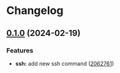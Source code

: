 # Changelog

## [0.1.0](https://github.com/yemaney/z/compare/v0.0.1...v0.1.0) (2024-02-19)


### Features

* **ssh:** add new ssh command ([2062761](https://github.com/yemaney/z/commit/2062761c7323ca0f15899dba25d8bf820c6d6b2e))
